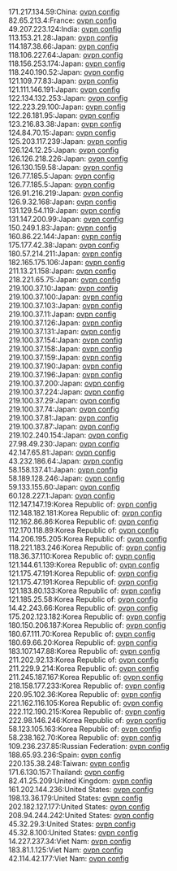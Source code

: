 171.217.134.59:China: [ovpn config](vpn/171_217_134_59.ovpn)  
82.65.213.4:France: [ovpn config](vpn/82_65_213_4.ovpn)  
49.207.223.124:India: [ovpn config](vpn/49_207_223_124.ovpn)  
113.153.21.28:Japan: [ovpn config](vpn/113_153_21_28.ovpn)  
114.187.38.66:Japan: [ovpn config](vpn/114_187_38_66.ovpn)  
118.106.227.64:Japan: [ovpn config](vpn/118_106_227_64.ovpn)  
118.156.253.174:Japan: [ovpn config](vpn/118_156_253_174.ovpn)  
118.240.190.52:Japan: [ovpn config](vpn/118_240_190_52.ovpn)  
121.109.77.83:Japan: [ovpn config](vpn/121_109_77_83.ovpn)  
121.111.146.191:Japan: [ovpn config](vpn/121_111_146_191.ovpn)  
122.134.132.253:Japan: [ovpn config](vpn/122_134_132_253.ovpn)  
122.223.29.100:Japan: [ovpn config](vpn/122_223_29_100.ovpn)  
122.26.181.95:Japan: [ovpn config](vpn/122_26_181_95.ovpn)  
123.216.83.38:Japan: [ovpn config](vpn/123_216_83_38.ovpn)  
124.84.70.15:Japan: [ovpn config](vpn/124_84_70_15.ovpn)  
125.203.117.239:Japan: [ovpn config](vpn/125_203_117_239.ovpn)  
126.124.12.25:Japan: [ovpn config](vpn/126_124_12_25.ovpn)  
126.126.218.226:Japan: [ovpn config](vpn/126_126_218_226.ovpn)  
126.130.159.58:Japan: [ovpn config](vpn/126_130_159_58.ovpn)  
126.77.185.5:Japan: [ovpn config](vpn/126_77_185_5.ovpn)  
126.77.185.5:Japan: [ovpn config](vpn/126_77_185_5.ovpn)  
126.91.216.219:Japan: [ovpn config](vpn/126_91_216_219.ovpn)  
126.9.32.168:Japan: [ovpn config](vpn/126_9_32_168.ovpn)  
131.129.54.119:Japan: [ovpn config](vpn/131_129_54_119.ovpn)  
131.147.200.99:Japan: [ovpn config](vpn/131_147_200_99.ovpn)  
150.249.1.83:Japan: [ovpn config](vpn/150_249_1_83.ovpn)  
160.86.22.144:Japan: [ovpn config](vpn/160_86_22_144.ovpn)  
175.177.42.38:Japan: [ovpn config](vpn/175_177_42_38.ovpn)  
180.57.214.211:Japan: [ovpn config](vpn/180_57_214_211.ovpn)  
182.165.175.106:Japan: [ovpn config](vpn/182_165_175_106.ovpn)  
211.13.21.158:Japan: [ovpn config](vpn/211_13_21_158.ovpn)  
218.221.65.75:Japan: [ovpn config](vpn/218_221_65_75.ovpn)  
219.100.37.10:Japan: [ovpn config](vpn/219_100_37_10.ovpn)  
219.100.37.100:Japan: [ovpn config](vpn/219_100_37_100.ovpn)  
219.100.37.103:Japan: [ovpn config](vpn/219_100_37_103.ovpn)  
219.100.37.11:Japan: [ovpn config](vpn/219_100_37_11.ovpn)  
219.100.37.126:Japan: [ovpn config](vpn/219_100_37_126.ovpn)  
219.100.37.131:Japan: [ovpn config](vpn/219_100_37_131.ovpn)  
219.100.37.154:Japan: [ovpn config](vpn/219_100_37_154.ovpn)  
219.100.37.158:Japan: [ovpn config](vpn/219_100_37_158.ovpn)  
219.100.37.159:Japan: [ovpn config](vpn/219_100_37_159.ovpn)  
219.100.37.190:Japan: [ovpn config](vpn/219_100_37_190.ovpn)  
219.100.37.196:Japan: [ovpn config](vpn/219_100_37_196.ovpn)  
219.100.37.200:Japan: [ovpn config](vpn/219_100_37_200.ovpn)  
219.100.37.224:Japan: [ovpn config](vpn/219_100_37_224.ovpn)  
219.100.37.29:Japan: [ovpn config](vpn/219_100_37_29.ovpn)  
219.100.37.74:Japan: [ovpn config](vpn/219_100_37_74.ovpn)  
219.100.37.81:Japan: [ovpn config](vpn/219_100_37_81.ovpn)  
219.100.37.87:Japan: [ovpn config](vpn/219_100_37_87.ovpn)  
219.102.240.154:Japan: [ovpn config](vpn/219_102_240_154.ovpn)  
27.98.49.230:Japan: [ovpn config](vpn/27_98_49_230.ovpn)  
42.147.65.81:Japan: [ovpn config](vpn/42_147_65_81.ovpn)  
43.232.186.64:Japan: [ovpn config](vpn/43_232_186_64.ovpn)  
58.158.137.41:Japan: [ovpn config](vpn/58_158_137_41.ovpn)  
58.189.128.246:Japan: [ovpn config](vpn/58_189_128_246.ovpn)  
59.133.155.60:Japan: [ovpn config](vpn/59_133_155_60.ovpn)  
60.128.227.1:Japan: [ovpn config](vpn/60_128_227_1.ovpn)  
112.147.147.19:Korea Republic of: [ovpn config](vpn/112_147_147_19.ovpn)  
112.148.182.181:Korea Republic of: [ovpn config](vpn/112_148_182_181.ovpn)  
112.162.86.86:Korea Republic of: [ovpn config](vpn/112_162_86_86.ovpn)  
112.170.118.89:Korea Republic of: [ovpn config](vpn/112_170_118_89.ovpn)  
114.206.195.205:Korea Republic of: [ovpn config](vpn/114_206_195_205.ovpn)  
118.221.183.246:Korea Republic of: [ovpn config](vpn/118_221_183_246.ovpn)  
118.36.37.110:Korea Republic of: [ovpn config](vpn/118_36_37_110.ovpn)  
121.144.61.139:Korea Republic of: [ovpn config](vpn/121_144_61_139.ovpn)  
121.175.47.191:Korea Republic of: [ovpn config](vpn/121_175_47_191.ovpn)  
121.175.47.191:Korea Republic of: [ovpn config](vpn/121_175_47_191.ovpn)  
121.183.80.133:Korea Republic of: [ovpn config](vpn/121_183_80_133.ovpn)  
121.185.25.58:Korea Republic of: [ovpn config](vpn/121_185_25_58.ovpn)  
14.42.243.66:Korea Republic of: [ovpn config](vpn/14_42_243_66.ovpn)  
175.202.123.182:Korea Republic of: [ovpn config](vpn/175_202_123_182.ovpn)  
180.150.206.187:Korea Republic of: [ovpn config](vpn/180_150_206_187.ovpn)  
180.67.111.70:Korea Republic of: [ovpn config](vpn/180_67_111_70.ovpn)  
180.69.66.20:Korea Republic of: [ovpn config](vpn/180_69_66_20.ovpn)  
183.107.147.88:Korea Republic of: [ovpn config](vpn/183_107_147_88.ovpn)  
211.202.92.13:Korea Republic of: [ovpn config](vpn/211_202_92_13.ovpn)  
211.229.9.214:Korea Republic of: [ovpn config](vpn/211_229_9_214.ovpn)  
211.245.187.167:Korea Republic of: [ovpn config](vpn/211_245_187_167.ovpn)  
218.158.177.233:Korea Republic of: [ovpn config](vpn/218_158_177_233.ovpn)  
220.95.102.36:Korea Republic of: [ovpn config](vpn/220_95_102_36.ovpn)  
221.162.116.105:Korea Republic of: [ovpn config](vpn/221_162_116_105.ovpn)  
222.112.190.215:Korea Republic of: [ovpn config](vpn/222_112_190_215.ovpn)  
222.98.146.246:Korea Republic of: [ovpn config](vpn/222_98_146_246.ovpn)  
58.123.105.163:Korea Republic of: [ovpn config](vpn/58_123_105_163.ovpn)  
58.238.162.70:Korea Republic of: [ovpn config](vpn/58_238_162_70.ovpn)  
109.236.237.85:Russian Federation: [ovpn config](vpn/109_236_237_85.ovpn)  
188.65.93.236:Spain: [ovpn config](vpn/188_65_93_236.ovpn)  
220.135.38.248:Taiwan: [ovpn config](vpn/220_135_38_248.ovpn)  
171.6.130.157:Thailand: [ovpn config](vpn/171_6_130_157.ovpn)  
82.41.25.209:United Kingdom: [ovpn config](vpn/82_41_25_209.ovpn)  
161.202.144.236:United States: [ovpn config](vpn/161_202_144_236.ovpn)  
198.13.36.179:United States: [ovpn config](vpn/198_13_36_179.ovpn)  
202.182.127.177:United States: [ovpn config](vpn/202_182_127_177.ovpn)  
208.94.244.242:United States: [ovpn config](vpn/208_94_244_242.ovpn)  
45.32.29.3:United States: [ovpn config](vpn/45_32_29_3.ovpn)  
45.32.8.100:United States: [ovpn config](vpn/45_32_8_100.ovpn)  
14.227.237.34:Viet Nam: [ovpn config](vpn/14_227_237_34.ovpn)  
183.81.1.125:Viet Nam: [ovpn config](vpn/183_81_1_125.ovpn)  
42.114.42.177:Viet Nam: [ovpn config](vpn/42_114_42_177.ovpn)  
